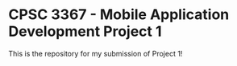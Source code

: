 # CPSC 3367 - Mobile Application Development Project 1
This is the repository for my submission of Project 1!
